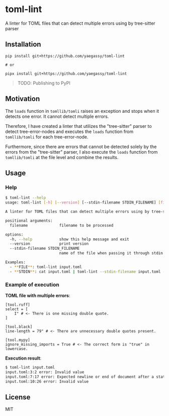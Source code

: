 # toml-lint

A linter for TOML files that can detect multiple errors using by tree-sitter parser

## Installation

```
pip install git+https://github.com/yaegassy/toml-lint

# or

pipx install git+https://github.com/yaegassy/toml-lint
```

> TODO: Publishing to PyPI

## Motivation

The `loads` function in `tomllib/tomli` raises an exception and stops when it detects one error. It cannot detect multiple errors.

Therefore, I have created a linter that utilizes the "tree-sitter" parser to detect tree-error-nodes and executes the `loads` function from `tomllib/tomli` for each tree-error-node.

Furthermore, since there are errors that cannot be detected solely by the errors from the "tree-sitter" parser, I also execute the `loads` function from `tomllib/tomli` at the file level and combine the results.

## Usage

### Help

```bash
$ toml-lint --help
usage: toml-lint [-h] [--version] [--stdin-filename STDIN_FILENAME] [filename]

A linter for TOML files that can detect multiple errors using by tree-sitter parser

positional arguments:
  filename              filename to be processed

options:
  -h, --help            show this help message and exit
  --version             print version
  --stdin-filename STDIN_FILENAME
                        name of the file when passing it through stdin

Examples:
  - **FILE**: toml-lint input.toml
  - **STDIN**: cat input.toml | toml-lint --stdin-filename input.toml -
```

### Example of execution

**TOML file with multiple errors**:

```
[tool.ruff]
select = [
    I" # <- There is one missing double quote.
]

[tool.black]
line-length = 79" # <- There are unnecessary double quotes present.

[tool.mypy]
ignore_missing_imports = True # <- The correct form is "true" in lowercase.
```

**Execution result**:

```bash
$ toml-lint input.toml
input.toml:3:2 error: Invalid value
input.toml:7:17 error: Expected newline or end of document after a statement
input.toml:10:26 error: Invalid value
```

## License

MIT
